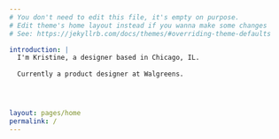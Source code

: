 ```yaml
---
# You don't need to edit this file, it's empty on purpose.
# Edit theme's home layout instead if you wanna make some changes
# See: https://jekyllrb.com/docs/themes/#overriding-theme-defaults

introduction: | 
  I'm Kristine, a designer based in Chicago, IL.
  
  Currently a product designer at Walgreens.




layout: pages/home
permalink: /
---
```

